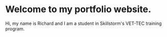 # Welcome to my portfolio website.

Hi, my name is Richard and I am a student in Skillstorm's VET-TEC training program.


<!-- GENERAL -->
<!-- Every page should maintain thematic consistency with font, coloring, etc. -->
<!-- All images should be sized appropriately and have alternative text displayed should the image fail to render -->

<!-- HOME/LANDING PAGE -->
<!-- Displays a picture of yourself and your name as the main, focal point of the page -->
<!-- Brief sentence description of yourself and who you are -->
<!-- Additional details that fill up the page and make the page look good -->

<!-- ABOUT ME PAGE -->
<!-- Provides additional details on who you are and what you like to do such as interests, occupations, or hobbies -->
<!-- Contains images relating to the interest/occupation/hobby -->
<!-- Contains paragraphs explaining why it pertains to you -->

<!-- JOURNEY PAGE -->
<!-- Tells a story of who you are and how you got to where you are today -->
<!-- Lists chapters of your life such as your education and past jobs -->
<!-- Contains paragraphs explaining why each is an important point in your life -->
<!-- Contains images relating to the life chapter -->


<!-- GENERAL -->
<!-- Proper use of GitHub to maintain the versioning of your webpage -->
<!-- Each page should have a header/navigation bar containing links to your website's other pages -->
<!-- Each page should have a footer that contains ways to connect with you such as phone, email, or social links (GitHub, FaceBook, LinkedIn, Twitter) -->


